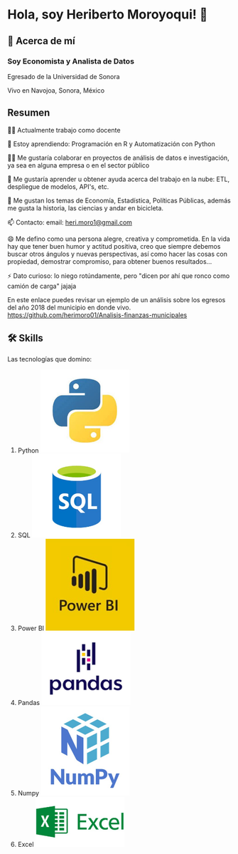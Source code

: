
# Hola, soy Heriberto Moroyoqui! 👋


## 🚀 Acerca de mí
### Soy Economista y Analista de Datos

Egresado de la Universidad de Sonora

Vivo en Navojoa, Sonora, México



## Resumen
👩‍💻 Actualmente trabajo como docente

🧠 Estoy aprendiendo: Programación en R y Automatización con Python

👯‍♀️ Me gustaría colaborar en proyectos de análisis de datos e investigación, ya sea en alguna empresa o en el sector público

🤔 Me gustaría aprender u obtener ayuda acerca del trabajo en la nube: ETL, despliegue de modelos, API's, etc.

💬 Me gustan los temas de Economía, Estadística, Políticas Públicas, además me gusta la historia, las ciencias y andar en bicicleta.

📫 Contacto: email: heri.moro1@gmail.com

😄 Me defino como una persona alegre, creativa y comprometida. En la vida hay que tener buen humor y actitud positiva, creo que siempre debemos buscar otros ángulos y nuevas perspectivas, así como hacer las cosas con propiedad, demostrar compromiso, para obtener buenos resultados...

⚡️ Dato curioso: lo niego rotúndamente, pero "dicen por ahí que ronco como camión de carga" jajaja

En este enlace puedes revisar un ejemplo de un análisis sobre los egresos del año 2018 del municipio en donde vivo.
https://github.com/herimoro01/Analisis-finanzas-municipales

## 🛠 Skills

Las tecnologías que domino:
1. Python
   <img src="https://github.com/herimoro01/herimoro01/blob/main/p_python.jpg" alt="alt text" width="200">
2. SQL
   <img src="https://github.com/herimoro01/herimoro01/blob/main/p_sql.jpg" alt="alt text" width="200">
3. Power BI
   <img src="https://github.com/herimoro01/herimoro01/blob/main/p_power_bi.jpg" alt="alt text" width="200">
4. Pandas
   <img src="https://github.com/herimoro01/herimoro01/blob/main/p_pandas.jpg" alt="alt text" width="200">
5. Numpy
    <img src="https://github.com/herimoro01/herimoro01/blob/main/p_numpy.jpg" alt="alt text" width="200">
6. Excel
    <img src="https://github.com/herimoro01/herimoro01/blob/main/p_excel.jpg" alt="alt text" width="200">

